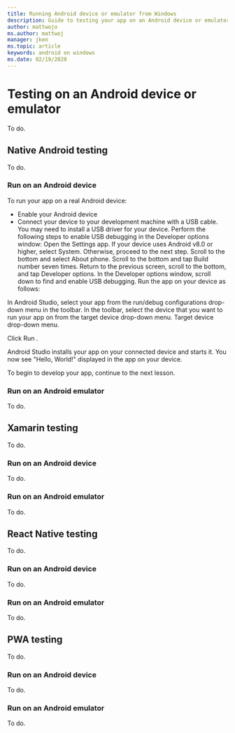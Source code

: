 ```yaml
---
title: Running Android device or emulator from Windows
description: Guide to testing your app on an Android device or emulator from Windows using Visual Studio or VS Code.
author: mattwojo 
ms.author: mattwoj 
manager: jken
ms.topic: article
keywords: android on windows
ms.date: 02/19/2020
---
```


# Testing on an Android device or emulator

To do.

## Native Android testing

To do.

### Run on an Android device

To run your app on a real Android device:

- Enable your Android device
- Connect your device to your development machine with a USB cable. You may need to install a USB driver for your device.
Perform the following steps to enable USB debugging in the Developer options window:
Open the Settings app.
If your device uses Android v8.0 or higher, select System. Otherwise, proceed to the next step.
Scroll to the bottom and select About phone.
Scroll to the bottom and tap Build number seven times.
Return to the previous screen, scroll to the bottom, and tap Developer options.
In the Developer options window, scroll down to find and enable USB debugging.
Run the app on your device as follows:

In Android Studio, select your app from the run/debug configurations drop-down menu in the toolbar.
In the toolbar, select the device that you want to run your app on from the target device drop-down menu.
Target device drop-down menu.

Click Run .

Android Studio installs your app on your connected device and starts it. You now see "Hello, World!" displayed in the app on your device.

To begin to develop your app, continue to the next lesson.

### Run on an Android emulator

To do.

## Xamarin testing

To do.

### Run on an Android device

To do.

### Run on an Android emulator

To do.

## React Native testing

To do.

### Run on an Android device

To do.

### Run on an Android emulator

To do.

## PWA testing

To do.

### Run on an Android device

To do.

### Run on an Android emulator

To do.
